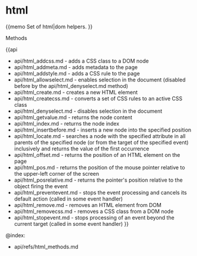 html 
=============

{{memo Set of html|dom helpers. }}





<div class='h2'>Methods</div>

{{api
- api/html_addcss.md - adds a CSS class to a DOM node
- api/html_addmeta.md - adds metadata to the page
- api/html_addstyle.md - adds a CSS rule to the page
- api/html_allowselect.md - enables selection in the document (disabled before by the api/html_denyselect.md method)
- api/html_create.md - creates a new HTML element
- api/html_createcss.md - converts a set of CSS rules to an active CSS class
- api/html_denyselect.md - disables selection in the document
- api/html_getvalue.md - returns the node content
- api/html_index.md - returns the node index
- api/html_insertbefore.md - inserts a new node into the specified position
- api/html_locate.md - searches a node with the specified attribute in all parents of the specified node (or from the target of the specified event) inclusively and returns the value of the first occurrence
- api/html_offset.md - returns the position of an HTML element on the page
- api/html_pos.md - returns the position of the mouse pointer relative to the upper-left corner of the screen
- api/html_posrelative.md - returns the pointer's position relative to the object firing the event
- api/html_preventevent.md - stops the event processing and cancels its default action (called in some event handler)
- api/html_remove.md - removes an HTML element from DOM
- api/html_removecss.md - removes a CSS class from a DOM node
- api/html_stopevent.md - stops processing of an event beyond the current target (called in some event handler)
}}





@index:
- api/refs/html_methods.md

